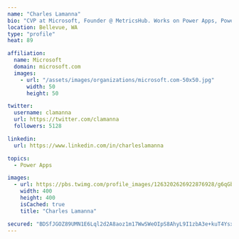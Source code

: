 ```yaml
---
name: "Charles Lamanna"
bio: "CVP at Microsoft, Founder @ MetricsHub. Works on Power Apps, Power Automate, Power Virtual Agent, Common Data Service and Dynamics 365."
location: Bellevue, WA
type: "profile"
heat: 89

affiliation:
  name: Microsoft
  domain: microsoft.com
  images:
    - url: "/assets/images/organizations/microsoft.com-50x50.jpg"
      width: 50
      height: 50

twitter:
  username: clamanna
  url: https://twitter.com/clamanna
  followers: 5128

linkedin:
  url: https://www.linkedin.com/in/charleslamanna

topics:
  - Power Apps

images:
  - url: https://pbs.twimg.com/profile_images/1263202626922876928/g6qGbHZ-_400x400.jpg
    width: 400
    height: 400
    isCached: true
    title: "Charles Lamanna"

secured: "BDSfJGOZ89UMN1E6Lql2d2A8aoz1m17WwSWeOIpS8AhyL9I1zbA3e+kuT4Ysx5IeSmUJ2ptc88o3t+q3ZNH/vSIW704qiRMNxlbZc6vxEXLKATIpLW1tQfCZh3NLBSx1Nv0sAanyXrngXXMrrMIHJzNOy0stDzUUbSQm8gPtGYYnCxoOz/sMWi6TZpXb0Eim5k9D7MBVdR6HdExDzRy6QUIGK4Yb2m/jxgq/yz5yHvtDV9srXWLO733dvFzIF1ApV63bNahxO7ZsbuUWQLoh7VWk0eHHB8yZD0TAZU7PSUmbaMYX/Wxj+FdW1/nn7LyJrzccypOO/ygEGc5T2WIVbdFMJTecxHQ5OWQ/jCnMDy75NjQTqbA8KrTOugve0YyeXGmeCNrRSjvrlWrG9BBvg2OvMYeIg3X5WJocXCV4t4Y=;glNi5aj5rl+NLtO1bxHe+g=="
---
```


